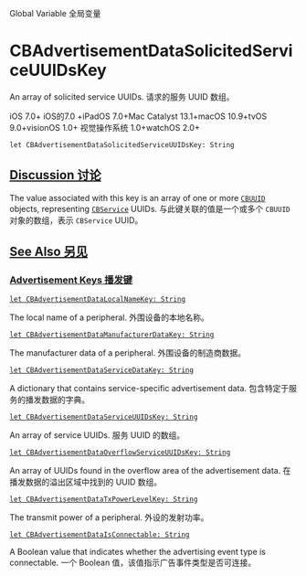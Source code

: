 Global Variable 全局变量

# CBAdvertisementDataSolicitedServiceUUIDsKey

An array of solicited service UUIDs.
请求的服务 UUID 数组。

iOS 7.0+ iOS的7.0 +iPadOS 7.0+Mac Catalyst 13.1+macOS 10.9+tvOS 9.0+visionOS 1.0+ 视觉操作系统 1.0+watchOS 2.0+

```
let CBAdvertisementDataSolicitedServiceUUIDsKey: String
```



## [Discussion 讨论](https://developer.apple.com/documentation/corebluetooth/cbadvertisementdatasolicitedserviceuuidskey#Discussion)

The value associated with this key is an array of one or more [`CBUUID`](https://developer.apple.com/documentation/corebluetooth/cbuuid) objects, representing [`CBService`](https://developer.apple.com/documentation/corebluetooth/cbservice) UUIDs.
与此键关联的值是一个或多个 `CBUUID` 对象的数组，表示 `CBService` UUID。



## [See Also 另见](https://developer.apple.com/documentation/corebluetooth/cbadvertisementdatasolicitedserviceuuidskey#see-also)

### [Advertisement Keys 播发键](https://developer.apple.com/documentation/corebluetooth/cbadvertisementdatasolicitedserviceuuidskey#Advertisement-Keys)

[`let CBAdvertisementDataLocalNameKey: String`](https://developer.apple.com/documentation/corebluetooth/cbadvertisementdatalocalnamekey)

The local name of a peripheral.
外围设备的本地名称。

[`let CBAdvertisementDataManufacturerDataKey: String`](https://developer.apple.com/documentation/corebluetooth/cbadvertisementdatamanufacturerdatakey)

The manufacturer data of a peripheral.
外围设备的制造商数据。

[`let CBAdvertisementDataServiceDataKey: String`](https://developer.apple.com/documentation/corebluetooth/cbadvertisementdataservicedatakey)

A dictionary that contains service-specific advertisement data.
包含特定于服务的播发数据的字典。

[`let CBAdvertisementDataServiceUUIDsKey: String`](https://developer.apple.com/documentation/corebluetooth/cbadvertisementdataserviceuuidskey)

An array of service UUIDs.
服务 UUID 的数组。

[`let CBAdvertisementDataOverflowServiceUUIDsKey: String`](https://developer.apple.com/documentation/corebluetooth/cbadvertisementdataoverflowserviceuuidskey)

An array of UUIDs found in the overflow area of the advertisement data.
在播发数据的溢出区域中找到的 UUID 数组。

[`let CBAdvertisementDataTxPowerLevelKey: String`](https://developer.apple.com/documentation/corebluetooth/cbadvertisementdatatxpowerlevelkey)

The transmit power of a peripheral.
外设的发射功率。

[`let CBAdvertisementDataIsConnectable: String`](https://developer.apple.com/documentation/corebluetooth/cbadvertisementdataisconnectable)

A Boolean value that indicates whether the advertising event type is connectable.
一个 Boolean 值，该值指示广告事件类型是否可连接。
